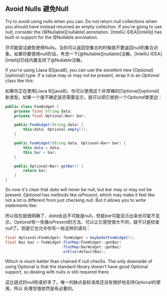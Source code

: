 ## Avoid Nulls 避免Null

Try to avoid using nulls when you can. Do not return null collections when you
should have instead returned an empty collection. If you're going to use null, 
consider the [@Nullable][nullable] annotation. [IntelliJ IDEA][intellij] has 
built-in support for the @Nullable annotation.

尽可能尝试避免使用Nulls。当你可以返回空集合的时候就不要返回null的集合对象。如果你要使用null的话，考虑一下[@Nullable][nullable]注解。[IntelliJ IDEA][intellij]已经内置支持了@Nullable注解。

If you're using [Java 8][java8], you can use the excellent new 
[Optional][optional] type. If a value may or may not be present, wrap it in
an *Optional* class like this:

如果你正在使用[Java 8][java8]，你可以使用这个非常棒的[Optional][optional]新类型。如果一个值不确定是否需要显示，就可以把它放到一个*Optional*类里边：

```java
public class FooWidget {
    private final String data;
    private final Optional<Bar> bar;

    public FooWidget(String data) {
        this(data, Optional.empty());
    }

    public FooWidget(String data, Optional<Bar> bar) {
        this.data = data;
        this.bar = bar;
    }

    public Optional<Bar> getBar() {
        return bar;
    }
}
```

So now it's clear that *data* will never be null, but *bar* may or may not be
present. *Optional* has methods like *isPresent*, which may make it feel like
not a lot is different from just checking *null*. But it allows you to write
statements like:

所以现在就很明确了，*data*永远不可能是null，但是*bar*可能显示出来也可能不显示。*Optional*有一些像*isPresent*的方法，可以让它感觉很大不同，就不只是检查*null*了。但是它也允许你写一些这样的语句：

```java
final Optional<FooWidget> fooWidget = maybeGetFooWidget();
final Baz baz = fooWidget.flatMap(FooWidget::getBar)
                         .flatMap(BarWidget::getBaz)
                         .orElse(defaultBaz);
```

Which is much better than chained if null checks. The only downside of using
Optional is that the standard library doesn't have good Optional support, so
dealing with nulls is still required there.

这比链式的null检查好多了。唯一的缺点是标准库还没有很好地支持Optional的使用，所以
处理空值依然是有必要的。